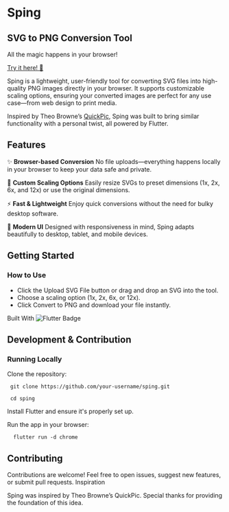 # Sping
## SVG to PNG Conversion Tool

All the magic happens in your browser!

[Try it here! 🚀](https://sping.netlify.app)

Sping is a lightweight, user-friendly tool for converting SVG files into high-quality PNG images directly in your browser. It supports customizable scaling options, ensuring your converted images are perfect for any use case—from web design to print media.

Inspired by Theo Browne’s [QuickPic]((https://github.com/t3dotgg/quickpic)), Sping was built to bring similar functionality with a personal twist, all powered by Flutter.

## Features

✨ **Browser-based Conversion**
No file uploads—everything happens locally in your browser to keep your data safe and private.

📏 **Custom Scaling Options**
Easily resize SVGs to preset dimensions (1x, 2x, 6x, and 12x) or use the original dimensions.

⚡ **Fast & Lightweight**
Enjoy quick conversions without the need for bulky desktop software.

🎨 **Modern UI**
Designed with responsiveness in mind, Sping adapts beautifully to desktop, tablet, and mobile devices.

## Getting Started

### How to Use

- Click the Upload SVG File button or drag and drop an SVG into the tool.
- Choose a scaling option (1x, 2x, 6x, or 12x).
- Click Convert to PNG and download your file instantly.

Built With
<img alt="Flutter Badge" src="https://img.shields.io/badge/Flutter-0000FF.svg?&style=for-the-badge&logo=Flutter&logoColor=white" />
   


## Development & Contribution

### Running Locally

Clone the repository:
```
 git clone https://github.com/your-username/sping.git
```

```
 cd sping
```

Install Flutter and ensure it's properly set up.

Run the app in your browser:
```
  flutter run -d chrome
```

## Contributing

Contributions are welcome! Feel free to open issues, suggest new features, or submit pull requests.
Inspiration

Sping was inspired by Theo Browne’s QuickPic. Special thanks for providing the foundation of this idea.
